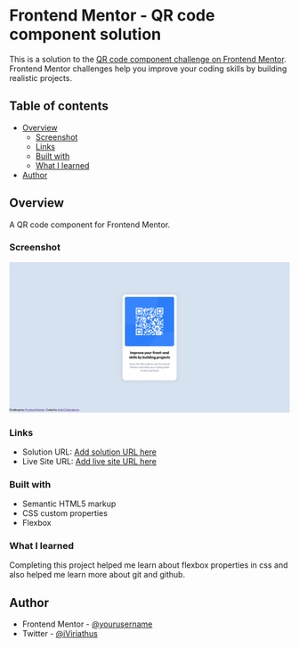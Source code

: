 # Frontend Mentor - QR code component solution

This is a solution to the [QR code component challenge on Frontend Mentor](https://www.frontendmentor.io/challenges/qr-code-component-iux_sIO_H). Frontend Mentor challenges help you improve your coding skills by building realistic projects. 

## Table of contents

- [Overview](#overview)
  - [Screenshot](#screenshot)
  - [Links](#links)
  - [Built with](#built-with)
  - [What I learned](#what-i-learned)
- [Author](#author)


## Overview

A QR code component for Frontend Mentor.

### Screenshot

![screenshot](image.png)


### Links

- Solution URL: [Add solution URL here](https://your-solution-url.com)
- Live Site URL: [Add live site URL here](https://your-live-site-url.com)


### Built with

- Semantic HTML5 markup
- CSS custom properties
- Flexbox

### What I learned

Completing this project helped me learn about flexbox properties in css and also helped me learn more about git and github. 

## Author

- Frontend Mentor - [@yourusername](https://www.frontendmentor.io/profile/yourusername)
- Twitter - [@iViriathus](https://www.twitter.com/iViriathus)


